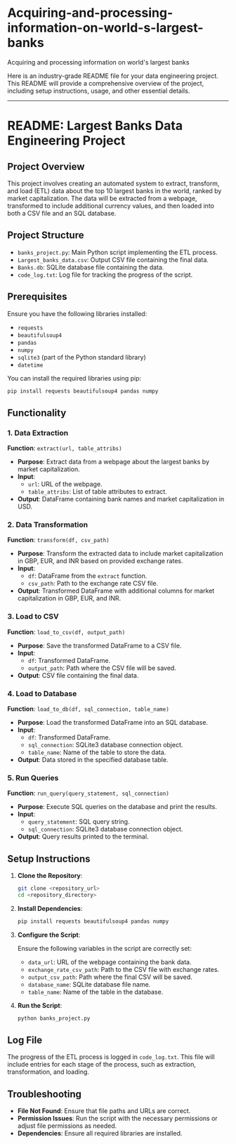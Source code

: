 # Acquiring-and-processing-information-on-world-s-largest-banks
Acquiring and processing information on world's largest banks

Here is an industry-grade README file for your data engineering project. This README will provide a comprehensive overview of the project, including setup instructions, usage, and other essential details.

---

# README: Largest Banks Data Engineering Project

## Project Overview

This project involves creating an automated system to extract, transform, and load (ETL) data about the top 10 largest banks in the world, ranked by market capitalization. The data will be extracted from a webpage, transformed to include additional currency values, and then loaded into both a CSV file and an SQL database.

## Project Structure

- `banks_project.py`: Main Python script implementing the ETL process.
- `Largest_banks_data.csv`: Output CSV file containing the final data.
- `Banks.db`: SQLite database file containing the data.
- `code_log.txt`: Log file for tracking the progress of the script.

## Prerequisites

Ensure you have the following libraries installed:

- `requests`
- `beautifulsoup4`
- `pandas`
- `numpy`
- `sqlite3` (part of the Python standard library)
- `datetime`

You can install the required libraries using pip:

```bash
pip install requests beautifulsoup4 pandas numpy
```

## Functionality

### 1. Data Extraction

**Function**: `extract(url, table_attribs)`

- **Purpose**: Extract data from a webpage about the largest banks by market capitalization.
- **Input**: 
  - `url`: URL of the webpage.
  - `table_attribs`: List of table attributes to extract.
- **Output**: DataFrame containing bank names and market capitalization in USD.

### 2. Data Transformation

**Function**: `transform(df, csv_path)`

- **Purpose**: Transform the extracted data to include market capitalization in GBP, EUR, and INR based on provided exchange rates.
- **Input**: 
  - `df`: DataFrame from the `extract` function.
  - `csv_path`: Path to the exchange rate CSV file.
- **Output**: Transformed DataFrame with additional columns for market capitalization in GBP, EUR, and INR.

### 3. Load to CSV

**Function**: `load_to_csv(df, output_path)`

- **Purpose**: Save the transformed DataFrame to a CSV file.
- **Input**: 
  - `df`: Transformed DataFrame.
  - `output_path`: Path where the CSV file will be saved.
- **Output**: CSV file containing the final data.

### 4. Load to Database

**Function**: `load_to_db(df, sql_connection, table_name)`

- **Purpose**: Load the transformed DataFrame into an SQL database.
- **Input**: 
  - `df`: Transformed DataFrame.
  - `sql_connection`: SQLite3 database connection object.
  - `table_name`: Name of the table to store the data.
- **Output**: Data stored in the specified database table.

### 5. Run Queries

**Function**: `run_query(query_statement, sql_connection)`

- **Purpose**: Execute SQL queries on the database and print the results.
- **Input**: 
  - `query_statement`: SQL query string.
  - `sql_connection`: SQLite3 database connection object.
- **Output**: Query results printed to the terminal.

## Setup Instructions

1. **Clone the Repository**:

   ```bash
   git clone <repository_url>
   cd <repository_directory>
   ```

2. **Install Dependencies**:

   ```bash
   pip install requests beautifulsoup4 pandas numpy
   ```

3. **Configure the Script**:

   Ensure the following variables in the script are correctly set:
   - `data_url`: URL of the webpage containing the bank data.
   - `exchange_rate_csv_path`: Path to the CSV file with exchange rates.
   - `output_csv_path`: Path where the final CSV will be saved.
   - `database_name`: SQLite database file name.
   - `table_name`: Name of the table in the database.

4. **Run the Script**:

   ```bash
   python banks_project.py
   ```

## Log File

The progress of the ETL process is logged in `code_log.txt`. This file will include entries for each stage of the process, such as extraction, transformation, and loading.

## Troubleshooting

- **File Not Found**: Ensure that file paths and URLs are correct.
- **Permission Issues**: Run the script with the necessary permissions or adjust file permissions as needed.
- **Dependencies**: Ensure all required libraries are installed.

